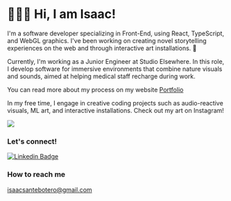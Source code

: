 # 👨🏿‍💻 Hi, I am Isaac!

I'm a software developer specializing in Front-End, using React, TypeScript, and WebGL graphics. I've been working on creating novel storytelling experiences on the web and through interactive art installations. 🌌 

Currently, I'm working as a Junior Engineer at Studio Elsewhere. In this role, I develop software for immersive environments that combine nature visuals and sounds, aimed at helping medical staff recharge during work.

You can read more about my process on my website [Portfolio](https://isaacsante.com)

In my free time, I engage in creative coding projects such as audio-reactive visuals, ML art, and interactive installations. Check out my art on Instagram!

<a href="https://www.instagram.com/isaac.sante.studio/"> <img src="https://img.shields.io/badge/Instagram-E4405F?style=for-the-badge&logo=instagram&logoColor=white" /> </a>

### Let's connect!
[![Linkedin Badge](https://img.shields.io/badge/-Isaac_Sante-blue?style=flat-square&logo=Linkedin&logoColor=white)](https://www.linkedin.com/in/isaac-sante-231765133)

### How to reach me
isaacsantebotero@gmail.com


<!--
**IsaacSante/IsaacSante** is a ✨ _special_ ✨ repository because its `README.md` (this file) appears on your GitHub profile.

Here are some ideas to get you started:

- 🔭 I’m currently working on ...
- 🌱 I’m currently learning ...
- 👯 I’m looking to collaborate on ...
- 🤔 I’m looking for help with ...
- 💬 Ask me about ...
- 📫 How to reach me: ...
- 😄 Pronouns: ...
- ⚡ Fun fact: ...
  -->
